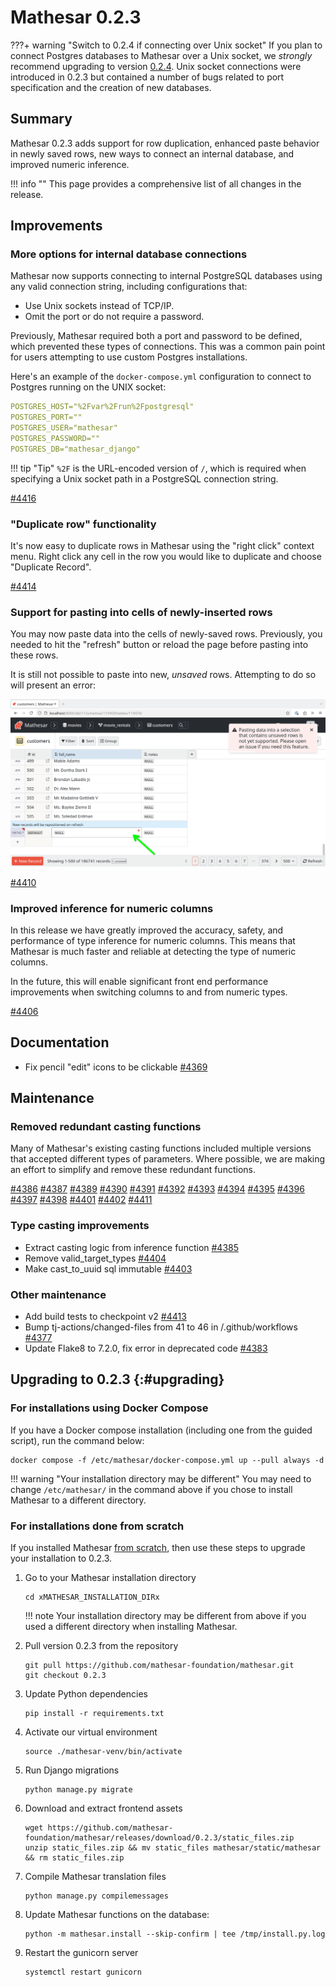 # Mathesar 0.2.3

???+ warning "Switch to 0.2.4 if connecting over Unix socket"
    If you plan to connect Postgres databases to Mathesar over a Unix socket, we _strongly_ recommend upgrading to version [0.2.4](./0.2.4.md). Unix socket connections were introduced in 0.2.3 but contained a number of bugs related to port specification and the creation of new databases.

## Summary

Mathesar 0.2.3 adds support for row duplication, enhanced paste behavior in newly saved rows, new ways to connect an internal database, and improved numeric inference.

!!! info ""
	This page provides a comprehensive list of all changes in the release.

## Improvements
<!-- (Each feature within this section should have its own level-three heading) -->

### More options for internal database connections

Mathesar now supports connecting to internal PostgreSQL databases using any valid connection string, including configurations that:

- Use Unix sockets instead of TCP/IP.
- Omit the port or do not require a password.

Previously, Mathesar required both a port and password to be defined, which prevented these types of connections. This was a common pain point for users attempting to use custom Postgres installations.

Here's an example of the `docker-compose.yml` configuration to connect to Postgres running on the UNIX socket:

```yml
POSTGRES_HOST="%2Fvar%2Frun%2Fpostgresql"
POSTGRES_PORT=""
POSTGRES_USER="mathesar"
POSTGRES_PASSWORD=""
POSTGRES_DB="mathesar_django"
```

!!! tip "Tip"
    `%2F` is the URL-encoded version of `/`, which is required when specifying a Unix socket path in a PostgreSQL connection string.

[#4416](https://github.com/mathesar-foundation/mathesar/pull/4416 "Make password and port optional for django db connection string")

### "Duplicate row" functionality

It's now easy to duplicate rows in Mathesar using the "right click" context menu. Right click any cell in the row you would like to duplicate and choose "Duplicate Record".

[#4414](https://github.com/mathesar-foundation/mathesar/pull/4414 "Implement context menu to duplicate records")

### Support for pasting into cells of newly-inserted rows

You may now paste data into the cells of newly-saved rows. Previously, you needed to hit the "refresh" button or reload the page before pasting into these rows.

It is still not possible to paste into new, _unsaved_ rows. Attempting to do so will present an error:

![A screenshot of Mathesar's showing an error when pasting into an unsaved row](../assets/releases/0.2.3/row-error.png)

[#4410](https://github.com/mathesar-foundation/mathesar/pull/4410 "Support pasting into new PersistedRecordRow cells")

<!-- ## Groundwork -->
<!-- (Use this section to list any incremental work done on still-incomplete changes) -->

### Improved inference for numeric columns

In this release we have greatly improved the accuracy, safety, and performance of type inference for numeric columns. This means that Mathesar is much faster and reliable at detecting the type of numeric columns.

In the future, this will enable significant front end performance improvements when switching columns to and from numeric types.

[#4406](https://github.com/mathesar-foundation/mathesar/pull/4406 "Improve inference for numeric columns")

<!-- ## Bug fixes -->


## Documentation

- Fix pencil "edit" icons to be clickable [#4369](https://github.com/mathesar-foundation/mathesar/pull/4369 "[Docs] Fix pencil edit icons to be clickable")

## Maintenance

### Removed redundant casting functions

Many of Mathesar's existing casting functions included multiple versions that accepted different types of parameters. Where possible, we are making an effort to simplify and remove these redundant functions.

[#4386](https://github.com/mathesar-foundation/mathesar/pull/4386 "Remove redundant cast_to_numeric functions ") [#4387](https://github.com/mathesar-foundation/mathesar/pull/4387 "Remove redundant cast_to_mathesar_money functions") [#4389](https://github.com/mathesar-foundation/mathesar/pull/4389 "Remove redundant cast_to_money functions") [#4390](https://github.com/mathesar-foundation/mathesar/pull/4390 "Remove redundant cast_to_boolean functions") [#4391](https://github.com/mathesar-foundation/mathesar/pull/4391 "Remove redundant cast_to_multicurrency_money functions") [#4392](https://github.com/mathesar-foundation/mathesar/pull/4392 "Remove redundant cast_to_real functions") [#4393](https://github.com/mathesar-foundation/mathesar/pull/4393 "Remove redundant cast_to integer and interval functions") [#4394](https://github.com/mathesar-foundation/mathesar/pull/4394 "Remove redundant cast_to smallint and bigint functions") [#4395](https://github.com/mathesar-foundation/mathesar/pull/4395 "Remove redundant cast_to double precision and email functions") [#4396](https://github.com/mathesar-foundation/mathesar/pull/4396 "Remove redundant cast to date and time functions") [#4397](https://github.com/mathesar-foundation/mathesar/pull/4397 "Remove redundant cast to varchar, char, text & uri functions") [#4398](https://github.com/mathesar-foundation/mathesar/pull/4398 "Remove redundant cast_to json like functions") [#4401](https://github.com/mathesar-foundation/mathesar/pull/4401 "Revert Remove redundant cast to varchar, char, text & uri functions") [#4402](https://github.com/mathesar-foundation/mathesar/pull/4402 "Remove redundant cast to varchar, char, text & uri functions + fix tests") [#4411](https://github.com/mathesar-foundation/mathesar/pull/4411 "fix matrix_tests")

### Type casting improvements

- Extract casting logic from inference function [#4385](https://github.com/mathesar-foundation/mathesar/pull/4385 "Extract casting logic from inference function")
- Remove valid_target_types [#4404](https://github.com/mathesar-foundation/mathesar/pull/4404 "Remove valid_target_types")
- Make cast_to_uuid sql immutable [#4403](https://github.com/mathesar-foundation/mathesar/pull/4403 "Make cast_to_uuid sql immutable")

### Other maintenance

- Add build tests to checkpoint v2 [#4413](https://github.com/mathesar-foundation/mathesar/pull/4413 "Add build tests to checkpoint v2")
- Bump tj-actions/changed-files from 41 to 46 in /.github/workflows [#4377](https://github.com/mathesar-foundation/mathesar/pull/4377 "Bump tj-actions/changed-files from 41 to 46 in /.github/workflows")
- Update Flake8 to 7.2.0, fix error in deprecated code [#4383](https://github.com/mathesar-foundation/mathesar/pull/4383 "Update Flake8 to 7.2.0, fix error in deprecated code")


## Upgrading to 0.2.3  {:#upgrading}

### For installations using Docker Compose

If you have a Docker compose installation (including one from the guided script), run the command below:

```
docker compose -f /etc/mathesar/docker-compose.yml up --pull always -d
```

!!! warning "Your installation directory may be different"
    You may need to change `/etc/mathesar/` in the command above if you chose to install Mathesar to a different directory.

### For installations done from scratch

If you installed Mathesar [from scratch](../administration/install-from-scratch.md), then use these steps to upgrade your installation to 0.2.3.

1. Go to your Mathesar installation directory

    ```
    cd xMATHESAR_INSTALLATION_DIRx
    ```

    !!! note
        Your installation directory may be different from above if you used a different directory when installing Mathesar.

1. Pull version 0.2.3 from the repository

    ```
    git pull https://github.com/mathesar-foundation/mathesar.git
    git checkout 0.2.3
    ```

1. Update Python dependencies

    ```
    pip install -r requirements.txt
    ```

1. Activate our virtual environment

    ```
    source ./mathesar-venv/bin/activate
    ```

2. Run Django migrations

    ```
    python manage.py migrate
    ```

3. Download and extract frontend assets

    ```
    wget https://github.com/mathesar-foundation/mathesar/releases/download/0.2.3/static_files.zip
    unzip static_files.zip && mv static_files mathesar/static/mathesar && rm static_files.zip
    ```

4. Compile Mathesar translation files

    ```
    python manage.py compilemessages
    ```

5. Update Mathesar functions on the database:

    ```
    python -m mathesar.install --skip-confirm | tee /tmp/install.py.log
    ```

6. Restart the gunicorn server

    ```
    systemctl restart gunicorn
    ```

